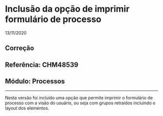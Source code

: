 # Inclusão da opção de imprimir formulário de processo
13/11/2020
## Correção
## Referência: CHM48539
## Módulo: Processos
***

Nesta versão foi incluído uma opção que permite imprimir o formulário de processo com a visão do usuário, ou seja com grupos retraídos incluindo o layout dos elementos.
